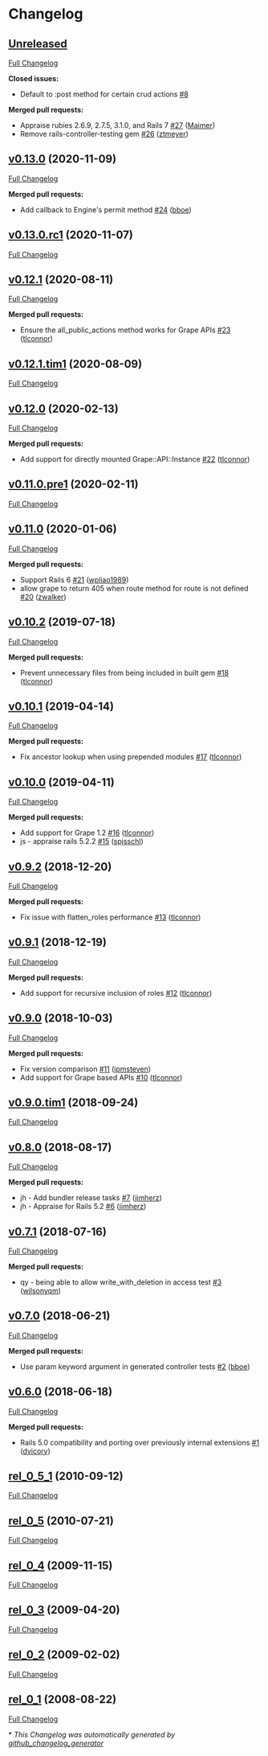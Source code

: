 # Changelog

## [Unreleased](https://github.com/appfolio/ae_declarative_authorization/tree/HEAD)

[Full Changelog](https://github.com/appfolio/ae_declarative_authorization/compare/v0.13.0...HEAD)

**Closed issues:**

- Default to :post method for certain crud actions [\#8](https://github.com/appfolio/ae_declarative_authorization/issues/8)

**Merged pull requests:**

- Appraise rubies 2.6.9, 2.7.5, 3.1.0, and Rails 7 [\#27](https://github.com/appfolio/ae_declarative_authorization/pull/27) ([Maimer](https://github.com/Maimer))
- Remove rails-controller-testing gem [\#26](https://github.com/appfolio/ae_declarative_authorization/pull/26) ([ztmeyer](https://github.com/ztmeyer))

## [v0.13.0](https://github.com/appfolio/ae_declarative_authorization/tree/v0.13.0) (2020-11-09)

[Full Changelog](https://github.com/appfolio/ae_declarative_authorization/compare/v0.13.0.rc1...v0.13.0)

**Merged pull requests:**

- Add callback to Engine's permit method [\#24](https://github.com/appfolio/ae_declarative_authorization/pull/24) ([bboe](https://github.com/bboe))

## [v0.13.0.rc1](https://github.com/appfolio/ae_declarative_authorization/tree/v0.13.0.rc1) (2020-11-07)

[Full Changelog](https://github.com/appfolio/ae_declarative_authorization/compare/v0.12.1...v0.13.0.rc1)

## [v0.12.1](https://github.com/appfolio/ae_declarative_authorization/tree/v0.12.1) (2020-08-11)

[Full Changelog](https://github.com/appfolio/ae_declarative_authorization/compare/v0.12.1.tim1...v0.12.1)

**Merged pull requests:**

- Ensure the all\_public\_actions method works for Grape APIs [\#23](https://github.com/appfolio/ae_declarative_authorization/pull/23) ([tlconnor](https://github.com/tlconnor))

## [v0.12.1.tim1](https://github.com/appfolio/ae_declarative_authorization/tree/v0.12.1.tim1) (2020-08-09)

[Full Changelog](https://github.com/appfolio/ae_declarative_authorization/compare/v0.12.0...v0.12.1.tim1)

## [v0.12.0](https://github.com/appfolio/ae_declarative_authorization/tree/v0.12.0) (2020-02-13)

[Full Changelog](https://github.com/appfolio/ae_declarative_authorization/compare/v0.11.0.pre1...v0.12.0)

**Merged pull requests:**

- Add support for directly mounted Grape::API::Instance [\#22](https://github.com/appfolio/ae_declarative_authorization/pull/22) ([tlconnor](https://github.com/tlconnor))

## [v0.11.0.pre1](https://github.com/appfolio/ae_declarative_authorization/tree/v0.11.0.pre1) (2020-02-11)

[Full Changelog](https://github.com/appfolio/ae_declarative_authorization/compare/v0.11.0...v0.11.0.pre1)

## [v0.11.0](https://github.com/appfolio/ae_declarative_authorization/tree/v0.11.0) (2020-01-06)

[Full Changelog](https://github.com/appfolio/ae_declarative_authorization/compare/v0.10.2...v0.11.0)

**Merged pull requests:**

- Support Rails 6 [\#21](https://github.com/appfolio/ae_declarative_authorization/pull/21) ([wpliao1989](https://github.com/wpliao1989))
- allow grape to return 405 when route method for route is not defined [\#20](https://github.com/appfolio/ae_declarative_authorization/pull/20) ([zwalker](https://github.com/zwalker))

## [v0.10.2](https://github.com/appfolio/ae_declarative_authorization/tree/v0.10.2) (2019-07-18)

[Full Changelog](https://github.com/appfolio/ae_declarative_authorization/compare/v0.10.1...v0.10.2)

**Merged pull requests:**

- Prevent unnecessary files from being included in built gem [\#18](https://github.com/appfolio/ae_declarative_authorization/pull/18) ([tlconnor](https://github.com/tlconnor))

## [v0.10.1](https://github.com/appfolio/ae_declarative_authorization/tree/v0.10.1) (2019-04-14)

[Full Changelog](https://github.com/appfolio/ae_declarative_authorization/compare/v0.10.0...v0.10.1)

**Merged pull requests:**

- Fix ancestor lookup when using prepended modules [\#17](https://github.com/appfolio/ae_declarative_authorization/pull/17) ([tlconnor](https://github.com/tlconnor))

## [v0.10.0](https://github.com/appfolio/ae_declarative_authorization/tree/v0.10.0) (2019-04-11)

[Full Changelog](https://github.com/appfolio/ae_declarative_authorization/compare/v0.9.2...v0.10.0)

**Merged pull requests:**

- Add support for Grape 1.2 [\#16](https://github.com/appfolio/ae_declarative_authorization/pull/16) ([tlconnor](https://github.com/tlconnor))
- js - appraise rails 5.2.2 [\#15](https://github.com/appfolio/ae_declarative_authorization/pull/15) ([spjsschl](https://github.com/spjsschl))

## [v0.9.2](https://github.com/appfolio/ae_declarative_authorization/tree/v0.9.2) (2018-12-20)

[Full Changelog](https://github.com/appfolio/ae_declarative_authorization/compare/v0.9.1...v0.9.2)

**Merged pull requests:**

- Fix issue with flatten\_roles performance [\#13](https://github.com/appfolio/ae_declarative_authorization/pull/13) ([tlconnor](https://github.com/tlconnor))

## [v0.9.1](https://github.com/appfolio/ae_declarative_authorization/tree/v0.9.1) (2018-12-19)

[Full Changelog](https://github.com/appfolio/ae_declarative_authorization/compare/v0.9.0...v0.9.1)

**Merged pull requests:**

- Add support for recursive inclusion of roles [\#12](https://github.com/appfolio/ae_declarative_authorization/pull/12) ([tlconnor](https://github.com/tlconnor))

## [v0.9.0](https://github.com/appfolio/ae_declarative_authorization/tree/v0.9.0) (2018-10-03)

[Full Changelog](https://github.com/appfolio/ae_declarative_authorization/compare/v0.9.0.tim1...v0.9.0)

**Merged pull requests:**

- Fix version comparison [\#11](https://github.com/appfolio/ae_declarative_authorization/pull/11) ([ipmsteven](https://github.com/ipmsteven))
- Add support for Grape based APIs [\#10](https://github.com/appfolio/ae_declarative_authorization/pull/10) ([tlconnor](https://github.com/tlconnor))

## [v0.9.0.tim1](https://github.com/appfolio/ae_declarative_authorization/tree/v0.9.0.tim1) (2018-09-24)

[Full Changelog](https://github.com/appfolio/ae_declarative_authorization/compare/v0.8.0...v0.9.0.tim1)

## [v0.8.0](https://github.com/appfolio/ae_declarative_authorization/tree/v0.8.0) (2018-08-17)

[Full Changelog](https://github.com/appfolio/ae_declarative_authorization/compare/v0.7.1...v0.8.0)

**Merged pull requests:**

- jh - Add bundler release tasks [\#7](https://github.com/appfolio/ae_declarative_authorization/pull/7) ([jimherz](https://github.com/jimherz))
- jh - Appraise for Rails 5.2 [\#6](https://github.com/appfolio/ae_declarative_authorization/pull/6) ([jimherz](https://github.com/jimherz))

## [v0.7.1](https://github.com/appfolio/ae_declarative_authorization/tree/v0.7.1) (2018-07-16)

[Full Changelog](https://github.com/appfolio/ae_declarative_authorization/compare/v0.7.0...v0.7.1)

**Merged pull requests:**

- qy - being able to allow write\_with\_deletion in access test [\#3](https://github.com/appfolio/ae_declarative_authorization/pull/3) ([wilsonyqm](https://github.com/wilsonyqm))

## [v0.7.0](https://github.com/appfolio/ae_declarative_authorization/tree/v0.7.0) (2018-06-21)

[Full Changelog](https://github.com/appfolio/ae_declarative_authorization/compare/v0.6.0...v0.7.0)

**Merged pull requests:**

- Use param keyword argument in generated controller tests [\#2](https://github.com/appfolio/ae_declarative_authorization/pull/2) ([bboe](https://github.com/bboe))

## [v0.6.0](https://github.com/appfolio/ae_declarative_authorization/tree/v0.6.0) (2018-06-18)

[Full Changelog](https://github.com/appfolio/ae_declarative_authorization/compare/rel_0_5_1...v0.6.0)

**Merged pull requests:**

- Rails 5.0 compatibility and porting over previously internal extensions [\#1](https://github.com/appfolio/ae_declarative_authorization/pull/1) ([dvicory](https://github.com/dvicory))

## [rel_0_5_1](https://github.com/appfolio/ae_declarative_authorization/tree/rel_0_5_1) (2010-09-12)

[Full Changelog](https://github.com/appfolio/ae_declarative_authorization/compare/rel_0_5...rel_0_5_1)

## [rel_0_5](https://github.com/appfolio/ae_declarative_authorization/tree/rel_0_5) (2010-07-21)

[Full Changelog](https://github.com/appfolio/ae_declarative_authorization/compare/rel_0_4...rel_0_5)

## [rel_0_4](https://github.com/appfolio/ae_declarative_authorization/tree/rel_0_4) (2009-11-15)

[Full Changelog](https://github.com/appfolio/ae_declarative_authorization/compare/rel_0_3...rel_0_4)

## [rel_0_3](https://github.com/appfolio/ae_declarative_authorization/tree/rel_0_3) (2009-04-20)

[Full Changelog](https://github.com/appfolio/ae_declarative_authorization/compare/rel_0_2...rel_0_3)

## [rel_0_2](https://github.com/appfolio/ae_declarative_authorization/tree/rel_0_2) (2009-02-02)

[Full Changelog](https://github.com/appfolio/ae_declarative_authorization/compare/rel_0_1...rel_0_2)

## [rel_0_1](https://github.com/appfolio/ae_declarative_authorization/tree/rel_0_1) (2008-08-22)

[Full Changelog](https://github.com/appfolio/ae_declarative_authorization/compare/0ba2478848e932b1df7554b8d536d40a0b95978b...rel_0_1)



\* *This Changelog was automatically generated by [github_changelog_generator](https://github.com/github-changelog-generator/github-changelog-generator)*
